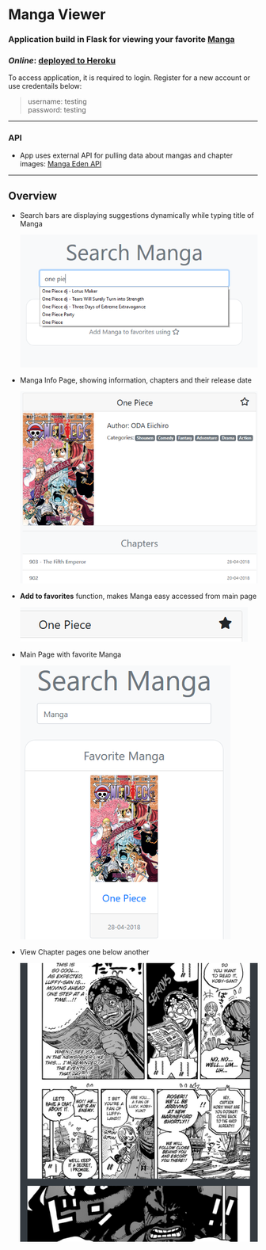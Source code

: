 # Manga Viewer

### Application build in Flask for viewing your favorite [**Manga**](https://en.wikipedia.org/wiki/Manga)


### ___Online___: [deployed to Heroku](https://manga-viewer.herokuapp.com/ "Heroku Manga-Viewer")

To access application, it is required to login. Register for a new account or use credentails below:

>username: testing\
>password: testing
---
### API
* App uses external API for pulling data about mangas and chapter images: [Manga Eden API](https://www.mangaeden.com/api "API")
---
## Overview

* Search bars are displaying suggestions dynamically while typing title of Manga

  ![Search Example](readme_img/search.png)

* Manga Info Page, showing information, chapters and their release date

    ![About Manga](readme_img/manga_info.png)

* **Add to favorites** function, makes Manga easy accessed from main page

    ![Add To Favorites](readme_img/favorites.png)

* Main Page with favorite Manga

    ![Main Page with Favorite](readme_img/main_favorites.png)

* View Chapter pages one below another 

    ![Chapter](readme_img/chapter.png)




